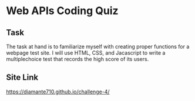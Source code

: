 # Web APIs Coding Quiz

## Task
The task at hand is to familiarize myself with creating proper functions for a webpage test site. I will use HTML, CSS, and Jacascript to write a multiplechoice test that records the high score of its users.

## Site Link
https://diamante710.github.io/challenge-4/

